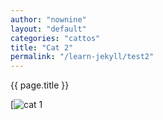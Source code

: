 ```yaml
---
author: "nownine"
layout: "default"
categories: "cattos"
title: "Cat 2"
permalink: "/learn-jekyll/test2"
---
```


{{ page.title }}

[![cat 1](https://cdn.britannica.com/91/181391-050-1DA18304/cat-toes-paw-number-paws-tiger-tabby.jpg)



